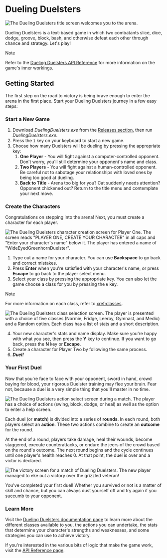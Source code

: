 # Dueling Duelsters

![The Dueling Duelsters title screen welcomes you to the arena.](../docs/images/dueling-duelsters-title.png)

Dueling Duelsters is a text-based game in which two combatants slice, dice, dodge, groove, block, bash, and otherwise defeat each other through chance and strategy. Let's play!

> [!NOTE]
> Refer to the [Dueling Duelsters API Reference](https://polyrhythmicdrop.github.io/DuelingDuelsters/api/DuelingDuelsters.Classes.html) for more information on the game's inner workings.

## Getting Started

The first step on the road to victory is being brave enough to enter the arena in the first place. Start your Dueling Duelsters journey in a few easy steps:

### Start a New Game

1. Download *DuelingDuelsters.exe* from the [Releases section](https://github.com/PolyrhythmicDrop/DuelingDuelsters/releases), then run *DuelingDuelsters.exe*.
2. Press the `1` key on your keyboard to start a new game.
3. Choose how many Duelsters will be dueling by pressing the appropriate key:
   1. **One Player** - You will fight against a computer-controlled opponent. Don't worry, you'll still determine your opponent's name and class.
   2. **Two Players** - You will fight against a human-controlled opponent. Be careful not to sabotage your relationships with loved ones by being too good at dueling.
   3. **Back to Title** - Arena too big for you? Cat suddenly needs attention? Opponent chickened out? Return to the title menu and contemplate your next move.

### Create the Characters

Congratulations on stepping into the arena! Next, you must create a character for each player.

![The Dueling Duelsters character creation screen for Player One. The screen reads "PLAYER ONE, CREATE YOUR CHARACTER" in all caps and "Enter your character's name" below it. The player has entered a name of "WideEyedGreenhornDuelster".](~/docs/images/dueling-duelsters-character-name.png) 

1. Type out a name for your character. You can use **Backspace** to go back and correct mistakes.
2. Press **Enter** when you're satisfied with your character's name, or press **Escape** to go back to the player select menu.
3. Select your class by pressing the appropriate key. You can also let the game choose a class for you by pressing the `6` key. 

> [!NOTE]
> For more information on each class, refer to <xref:classes>.

![The Dueling Duelsters class selection screen. The player is presented with a choice of five classes (Normie, Fridge, Leeroy, Gymnast, and Medic) and a Random option. Each class has a list of stats and a short description.](~/docs/images/dueling-duelsters-class-selection.png)

4. Your new character's stats and name display. Make sure you're happy with what you see, then press the **Y** key to continue. If you want to go back, press the **N** key or **Escape**.
5. Create a character for Player Two by following the same process.
6. ***Duel!***

### Your First Duel

Now that you're face to face with your opponent, sword in hand, crowd baying for blood, your rigorous Duelster training may flee your brain. Fear not, because a duel is a very simple thing that you'll master in no time.

![The Dueling Duelsters action select screen during a match. The player has a choice of actions (swing, block, dodge, or heal) as well as the option to enter a help screen.](~/docs/images/dueling-duelsters-match-actions.png)

Each duel (or **match**) is divided into a series of **rounds**. In each round, both players select an **action**. These two actions combine to create an **outcome** for the round.

At the end of a round, players take damage, heal their wounds, become staggered, execute counterattacks, or endure the jeers of the crowd based on the round's outcome. The next round begins and the cycle continues until one player's health reaches 0. At that point, the duel is over and a victor is declared.

![The victory screen for a match of Dueling Duelsters. The new player managed to eke out a victory over the grizzled veteran!](~/docs/images/dueling-duelsters-victory.png)

You've completed your first duel! Whether you survived or not is a matter of skill and chance, but you can always dust yourself off and try again if you succumb to your opponent.

### Learn More

Visit the [Dueling Duelsters documentation page](https://polyrhythmicdrop.github.io/DuelingDuelsters/) to learn more about the different classes available to you, the actions you can undertake, the stats that determine your character's strengths and weaknesses, and some strategies you can use to achieve victory.

If you're interested in the various bits of logic that make the game work, visit the [API Reference page](https://polyrhythmicdrop.github.io/DuelingDuelsters/api/DuelingDuelsters.Classes.html).